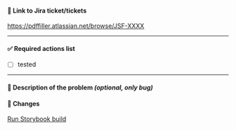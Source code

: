 #### 🎫 Link to Jira ticket/tickets

https://pdffiller.atlassian.net/browse/JSF-XXXX

---

#### ✅ Required actions list

- [ ] tested

---

#### 🐞 Description of the problem _(optional, only bug)_

#### 🐬 Changes

[Run Storybook build](https://github.com/romkolisnyk/sb/actions/workflows/storybook_deploy.yml)
